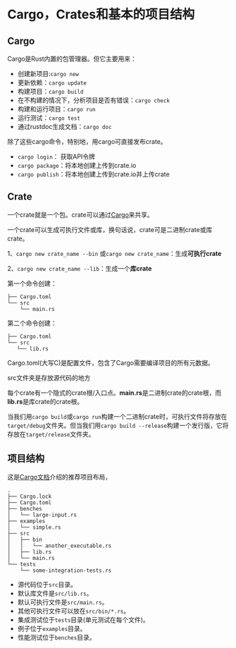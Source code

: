 # Cargo，Crates和基本的项目结构

## Cargo

Cargo是Rust内置的包管理器。但它主要用来：

- 创建新项目:`cargo new`
- 更新依赖：`cargo update`
- 构建项目：`cargo build`
- 在不构建的情况下，分析项目是否有错误：`cargo check`
- 构建和运行项目：`cargo run`
- 运行测试：`cargo test`
- 通过rustdoc生成文档：`cargo doc`

除了这些cargo命令，特别地，用cargo可直接发布crate。

- `cargo login`： 获取API令牌
- `cargo package`：将本地创建上传到crate.io
- `cargo publish`：将本地创建上传到crate.io并上传crate

## Crate

一个crate就是一个包。crate可以通过[Cargo](https://crates.io/)来共享。

一个crate可以生成可执行文件或库，换句话说，crate可是二进制crate或库crate。

1、`cargo new crate_name --bin` 或`cargo new crate_name`：生成**可执行crate**

2、`cargo new crate_name --lib`：生成一个**库crate**

第一个命令创建：

```
├── Cargo.toml
└── src
	└── main.rs
```

第二个命令创建：

```
├── Cargo.toml
└── src
​	└── lib.rs
```

Cargo.toml(大写C)是配置文件，包含了Cargo需要编译项目的所有元数据。

src文件夹是存放源代码的地方

每个crate有一个隐式的crate根/入口点。**main.rs**是二进制crate的crate根，而**lib.rs**是库crate的crate根。

当我们用`cargo build`或`cargo run`构建一个二进制crate时，可执行文件将存放在`target/debug`文件夹。但当我们用`cargo build --release`构建一个发行版，它将存放在`target/release`文件夹。

## 项目结构

这是[Cargo文档](https://doc.rust-lang.org/cargo/guide/#project-layout)介绍的推荐项目布局，

```
.
├── Cargo.lock
├── Cargo.toml
├── benches
│   └── large-input.rs
├── examples
│   └── simple.rs
├── src
│   ├── bin
│   │   └── another_executable.rs
│   ├── lib.rs
│   └── main.rs
└── tests
    └── some-integration-tests.rs
```

- 源代码位于`src`目录。
- 默认库文件是`src/lib.rs`。
- 默认可执行文件是`src/main.rs`。
- 其他可执行文件可以放在`src/bin/*.rs`。
- 集成测试位于`tests`目录(单元测试在每个文件)。
- 例子位于`examples`目录。
- 性能测试位于`benches`目录。